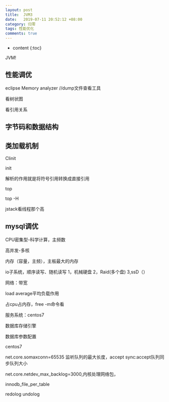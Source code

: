 ```yaml
---
layout: post
title:  JVM3
date:   2019-07-11 20:52:12 +08:00
category: 归零
tags: 性能优化
comments: true
---
```


* content
{:toc}


JVM!











## 性能调优

eclipse Memory analyzer //dump文件查看工具

看树状图

看引用关系

## 字节码和数据结构

## 类加载机制

Clinit

init

解析的作用就是将符号引用转换成直接引用



top


top -H

jstack看线程那个高

## mysql调优

CPU密集型-科学计算，主频数

高并发-多核

内存（容量，主频），主板最大的内存

io子系统，顺序读写、随机读写
1，机械硬盘
2，Raid(多个盘)
3,ssD（）

网络：带宽

load average平均负载作用

占cpu占内存，free -m命令看

服务系统：centos7

数据库存储引擎

数据库参数配置

centos7

net.core.somaxconn=65535 监听队列的最大长度，accept   sync:accept队列同步队列大小

net.core.netdev_max_backlog=3000,内核处理网络包，

innodb_file_per_table

redolog
undolog
